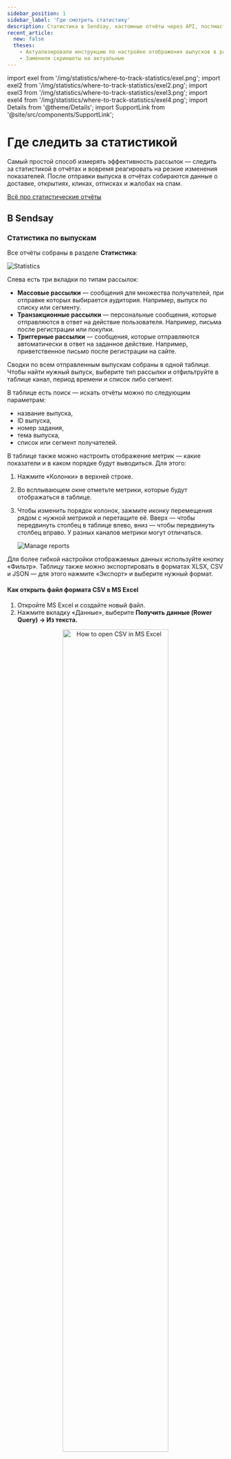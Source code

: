 ```yaml
---
sidebar_position: 1
sidebar_label: 'Где смотреть статистику'
description: Статистика в Sendsay, кастомные отчёты через API, постмастеры и сервисы аналитики
recent_article:
  new: false
  theses:
    - Актуализировали инструкцию по настройке отображения выпусков в разделе Статистика
    - Заменили скриншоты на актуальные
---
```


import exel from '/img/statistics/where-to-track-statistics/exel.png';
import exel2 from '/img/statistics/where-to-track-statistics/exel2.png';
import exel3 from '/img/statistics/where-to-track-statistics/exel3.png';
import exel4 from '/img/statistics/where-to-track-statistics/exel4.png';
import Details from '@theme/Details';
import SupportLink from '@site/src/components/SupportLink';

# Где следить за статистикой

Самый простой способ измерять эффективность рассылок — следить за статистикой в отчётах и вовремя реагировать на резкие изменения показателей. После отправки выпуска в отчётах собираются данные о доставке, открытиях, кликах, отписках и жалобах на спам.

[Всё про статистические отчёты](https://docs.sendsay.ru/statistics/all-about-campaign-reports)

## В Sendsay

### Статистика по выпускам

Все отчёты собраны в разделе **Статистика**:

![Statistics](/img/statistics/where-to-track-statistics/statistics.png)

Слева есть три вкладки по типам рассылок:

- **Массовые рассылки** — сообщения для множества получателей, при отправке которых выбирается аудитория. Например, выпуск по списку или сегменту.
- **Транзакционные рассылки** — персональные сообщения, которые отправляются в ответ на действие пользователя. Например, письма после регистрации или покупки.
- **Триггерные рассылки** — сообщения, которые отправляются автоматически в ответ на заданное действие. Например, приветственное письмо после регистрации на сайте.

Сводки по всем отправленным выпускам собраны в одной таблице. Чтобы найти нужный выпуск, выберите тип рассылки и отфильтруйте в таблице канал, период времени и список либо сегмент.

В таблице есть поиск — искать отчёты можно по следующим параметрам:

- название выпуска,
- ID выпуска,
- номер задания,
- тема выпуска,
- список или сегмент получателей.

В таблице также можно настроить отображение метрик — какие показатели и в каком порядке будут выводиться. Для этого:

1. Нажмите «Колонки» в верхней строке.
2. Во всплывающем окне отметьте метрики, которые будут отображаться в таблице.
3. Чтобы изменить порядок колонок, зажмите иконку перемещения рядом с нужной метрикой и перетащите её. Вверх — чтобы передвинуть столбец в таблице влево, вниз — чтобы передвинуть столбец вправо. У разных каналов метрики могут отличаться.

   ![Manage reports](/img/statistics\where-to-track-statistics/manage-reports.gif)

Для более гибкой настройки отображаемых данных используйте кнопку «Фильтр». Таблицу также можно экспортировать в форматах XLSX, CSV и JSON — для этого нажмите «Экспорт» и выберите нужный формат.

#### Как открыть файл формата CSV в MS Excel

1. Откройте MS Excel и создайте новый файл.
2. Нажмите вкладку «Данные», выберите **Получить данные (Rower Query) → Из текста.**

<p align="center">
  <img width="70%" src={exel} alt="How to open CSV in MS Excel" />
</p>
  
Выберите нужный файл в формате CSV и нажмите «Получить данные».

3. В **Мастере текстов** выберите опцию **C разделителями** и укажите формат файла **Unicode (UTF-8)**. Нажмите «Далее».

<p align="center">
  <img width="80%" src={exel2} alt="Text Wizard" />
</p>
  
4. На втором шаге в качестве символа разделителя укажите запятую. Нажмите «Готово».

<p align="center">
  <img width="80%" src={exel3} alt="Text Wizard" />
</p>

5. Выберите, куда импортировать данные — в текущий лист или в новый. Если выбираете текущий лист, укажите адрес ячейки, с которой начнётся содержимое. Если выбираете новый лист, указывать ячейку не нужно. Нажмите «Импорт».

<p align="center">
  <img width="60%" src={exel4} alt="Text Wizard" />
</p>

### Статистика по показателям за период времени

В [предыдущем интерфейсе](https://sendsay.ru/account/#dashboard) тоже есть отчёты — они находятся в разделе **Статистика → Отчёты**. Здесь можно смотреть статистику не только по выпускам, но и по показателям. Для этого:

1. Выберите нужную метрику в левом столбце.
2. Нажмите на иконку календаря под строкой поиска.
3. Укажите период времени — сервис представит данные в виде таблицы или графика.

Для примера запросим динамику доставок с сентября по октябрь 2023 года:

![Statistics dynamics](/img/statistics\where-to-track-statistics/statistics-dynamics.gif)

### Кастомные отчёты через API

Вы можете сами указать, какие метрики должны быть в отчёте и как часто нужно отправлять вам статистику. В отчётах можно настроить любую конфигурацию: например, выводить данные по списку, сегменту или даже конкретному адресу; или собирать информацию по всем email-выпускам за любой месяц любого года или даже за всё время работы вашего аккаунта. Также в отчёт можно включать показатели, которые не отображаются в статистике в интерфейсе — например, анкетные данные подписчиков.

Это можно сделать с помощью универсальной статистики — так называется API-запрос `stat.uni`. Про него у нас есть отдельная статья:

[Базовые представления о получении статистики через stat.uni](https://docs.sendsay.ru/sendsay-api/basic-stat-uni)

Если вы хотите регулярно получать отчёты, можно создать действие по расписанию и автоматизировать API-запрос. Для этого перейдите в раздел **Система → Действия по расписанию**. В типе (слева от кнопки «Создать») вместо «Выпуск по расписанию» выберите «API-запрос» и нажмите «Создать». Затем:

1. Введите название автоматизации.
2. Настройте расписание, когда вы хотите получать отчёты.
3. Вставьте запрос.
4. Нажмите «Сохранить и активировать».

## В других сервисах

### Постмастеры (для email-рассылок)

**Постмастеры** — это сервисы по сбору статистики, предоставляемые почтовыми провайдерами, например, такие как [Постмастер Mail.ru](https://postmaster.mail.ru/) и [Postmaster Tools Google](https://gmail.com/postmaster/).

Постмастеры собирают статистику по рассылкам в рамках адресов своей почтовой службы и помогают отслеживать данные об отправленных письмах и репутации отправителя.

<Details summary='Что такое репутация отправителя'>

**Репутация отправителя** — это оценка, которую отправитель получает от почтовых провайдеров на основании проводимых email-рассылок.

Репутация нарабатывается со временем и складывается из множества параметров, таких как частота и объём отправок, количество невалидных адресов в базе, количество жалоб на спам, отклонённые доставки, качество контента в письме, вовлечённость аудитории. Например, если несколько месяцев рассылку отправляли на 5000 адресов, а затем резко отправили на 30 000, провайдер может посчитать такие действия подозрительными.

Чем больше качественных отправок — тем лучше для репутации отправителя, а значит, письма с большей вероятностью попадут в папку «Входящие», а не в «Спам».

Провайдеры на своей стороне собирают статистику как по IP-адресам отправителя, так и по домену отправителя, формируя **репутацию IP-адреса** и **репутацию домена**.

**Репутация IP-адреса** оценивает надёжность сервера, с которого отправляются рассылки. Она зависит от действий всех отправителей, которые пользуются общим IP-адресом.

:::tip Важно
За дополнительную плату предоставляем от двух выделенных IP-адресов — так вы будете уверены, что репутация чистая и зависит только от вас. Если хотите подключить выделенный IP-адрес, <SupportLink>напишите в чат поддержки</SupportLink>.
:::

[Как прогреть новый IP-адрес](https://docs.sendsay.ru/email-campaigns/settings/warming-up-IP-address)

**Репутация домена** оценивает надёжность домена, с которого отправляются письма. Отправка рассылок с IP-адреса с низкой репутацией может негативно повлиять на репутацию домена отправителя. Это правило работает и в обратную сторону, когда репутация домена влияет на репутацию IP-адреса.

:::tip Важно
Использование платформы Sendsay не может гарантировать, что репутация отправителя по умолчанию будет высокой. Чтобы письма не попадали в спам, соблюдайте рекомендации почтовых провайдеров:

- [Правила рассылок от Mail.ru](https://help.mail.ru/postmaster/mailing_rules 'https://help.mail.ru/postmaster/mailing_rules')
- [Руководство для отправителей писем от Google](https://support.google.com/a/answer/81126?sjid=1799111334656965195-EU&visit_id=638452300588611171-1964407522&rd=1 'https://support.google.com/a/answer/81126?sjid=1799111334656965195-EU&visit_id=638452300588611171-1964407522&rd=1')
  :::

</Details>

Перед началом работы в постмастерах нужно подключить домен к Sendsay и настроить DKIM-подпись. Так почтовые сервисы смогут определить, что письма действительно были отправлены с вашего домена через сервис рассылок.

[Как подключить домен к Sendsay](https://docs.sendsay.ru/email-campaigns/settings/how-to-connect-domain)

Единого критерия оценки качества рассылок нет. Почтовый провайдер самостоятельно определяет важность факторов, которые влияют на доставляемость писем и репутацию отправителя, и ведёт статистику с помощью собственных инструментов.

#### Какую статистику можно смотреть в постмастерах

[Постмастер Mail.ru](https://postmaster.mail.ru/) позволяет отслеживать статистику по домену и типам писем. Основные показатели находятся в разделе «Статистика»:

- Письма — общее количество писем, отправленных на Mail.ru, за выбранный период.
- Жалобы — показывает, сколько писем пользователи отправили в «Спам».
- Репутация — средний процент жалоб за последние 30 дней.
- Тенденция — показывает, насколько увеличился или уменьшился процент жалоб за последние 7 дней по отношению к проценту жалоб за последние 30 дней.
- Доставлено — процентное соотношение писем по типам «доставлено», «возможно спам», «точно спам».

[Postmaster Tools](https://gmail.com/postmaster/) позволяет анализировать показатели репутации отдельно по домену и IP-адресам отправителя:

- SpamRate, или Доля попаданий в спам — процент писем, которые получатели оценили как спам.
- Репутация IP-адреса, Репутация домена — показывают, как изменяется репутация IP-адресов и доменов, с которых вы отправляете рассылки.
- Feedback loop — показывает уровень попадания в спам.
- Сбои доставки — показывает процент отклонённых или недоставленных сообщений.

:::tip Важно
Некоторые показатели в посмастерах могут отличаться от статистики в личном кабинете Sendsay. Это связано с разными методами подсчёта данных каждым отдельным сервисом, и тем самым разной логикой отображения статистики по рассылкам.
:::

### Сервисы аналитики Google Analytics и Яндекс.Метрика

Сервисы [Google Analytics](https://www.google.com/analytics/) и [Яндекс.Метрика](https://metrika.yandex.ru/) помогают проследить за действиями подписчиков, которые перешли из письма на сайт. Для этого при создании рассылки вам нужно прикрепить к ссылкам в письме UTM-метки — это специальные «хвосты», которые нужны, чтобы отследить источник трафика.

[Как добавить UTM-метки к ссылкам в письме](https://docs.sendsay.ru/email-campaigns/settings/how-to-add-utm)

В результате вы сможете проанализировать эффективность своих маркетинговых кампаний:

- сколько посещений, заказов или регистраций принесли отдельно рассылка, соцсети и таргетинговая реклама,
- куда в письме кликают чаще: например, на кнопку или на баннер.

**Читайте также:** <br/>
[Статистика сценариев](https://docs.sendsay.ru/automations/automation-with-workflows/statistics)<br/>
[Статистика в модуле «Sendsay Продажи»](https://docs.sendsay.ru/ecom/ecom-statistics)
